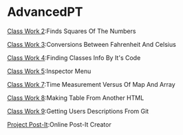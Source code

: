 # AdvancedPT

[Class Work 2](https://ozerberkay.github.io/AdvancedPT/Square.html):Finds Squares Of The Numbers

[Class Work 3](https://ozerberkay.github.io/AdvancedPT/temperature.html):Conversions Between Fahrenheit And Celsius

[Class Work 4](https://ozerberkay.github.io/AdvancedPT/CW4.html):Finding Classes Info By It's Code

[Class Work 5](https://ozerberkay.github.io/AdvancedPT/305/work/CW5.html):Inspector Menu

[Class Work 7](https://ozerberkay.github.io/AdvancedPT/CW7/Timing.html):Time Measurement Versus Of Map And Array

[Class Work 8](https://ozerberkay.github.io/AdvancedPT/CW8/Make%20a%20Table.html):Making Table From Another HTML

[Class Work 9](https://ozerberkay.github.io/AdvancedPT/cw9.html):Getting Users Descriptions From Git

[Project Post-It](https://ozerberkay.github.io/AdvancedPT/Proje_Post-it/post-it.html):Online Post-It Creator
